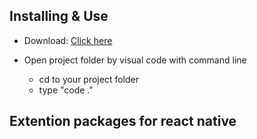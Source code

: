 
## Installing & Use

* Download: [Click here](https://code.visualstudio.com/download)

* Open project folder by visual code with command line
    * cd to your project folder
    * type "code ."

## Extention packages for react native